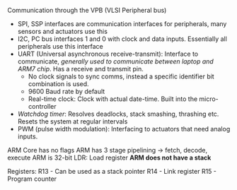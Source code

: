 Communication through the VPB (VLSI Peripheral bus)
- SPI, SSP interfaces are communication interfaces for peripherals, many sensors and actuators use this
- I2C, PC bus interfaces 1 and 0 with clock and data inputs. Essentially all peripherals use this interface
- UART (Universal asynchronous receive-transmit): Interface to communicate, *generally used to communicate between laptop and ARM7 chip*. Has a receive and transmit pin. 
	- No clock signals to sync comms, instead a specific identifier bit combination is used.
	- 9600 Baud rate by default
	- Real-time clock: Clock with actual date-time. Built into the micro-controller
- *Watchdog timer*: Resolves deadlocks, stack smashing, thrashing etc. Resets the system at regular intervals
- PWM (pulse width modulation): Interfacing to actuators that need analog inputs.

ARM Core has no flags
ARM has 3 stage pipelining -> fetch, decode, execute
ARM is 32-bit
LDR: Load register
**ARM does not have a stack**

Registers:
R13 - Can be used as a stack pointer
R14 - Link register
R15 - Program counter
